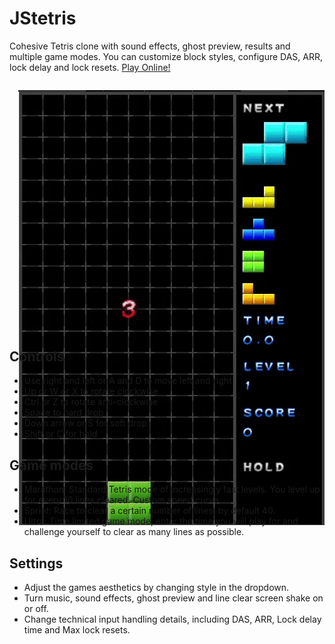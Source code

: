 # JStetris
Cohesive Tetris clone with sound effects, ghost preview, results and multiple game modes. You can customize block styles, configure DAS, ARR, lock delay and lock resets. [Play Online!](https://pregmati.github.io/JStetris)

<p align="center" style="height: 400px; float: right;">
  <img src="./doc/gameplay.gif" />
</p>

## Controls
* Use right and left or A and D to move left and right
* Up or W or X to rotate clockwise
* Ctrl or Z to rotate anti-clockwise
* Space to hard drop
* Down arrow or S for soft drop
* Shift or C for hold

## Game modes
* Marathon: Standard Tetris mode of increasingly fast levels. You level up for every 10 lines cleared. Custom speed curve. 
* Sprint: Race to clear a certain number of lines, by default 40.
* Ultra: Time limited game mode, enter the time you will play for and challenge yourself to clear as many lines as possible.

## Settings
* Adjust the games aesthetics by changing style in the dropdown.
* Turn music, sound effects, ghost preview and line clear screen shake on or off.
* Change technical input handling details, including DAS, ARR, Lock delay time and Max lock resets.

